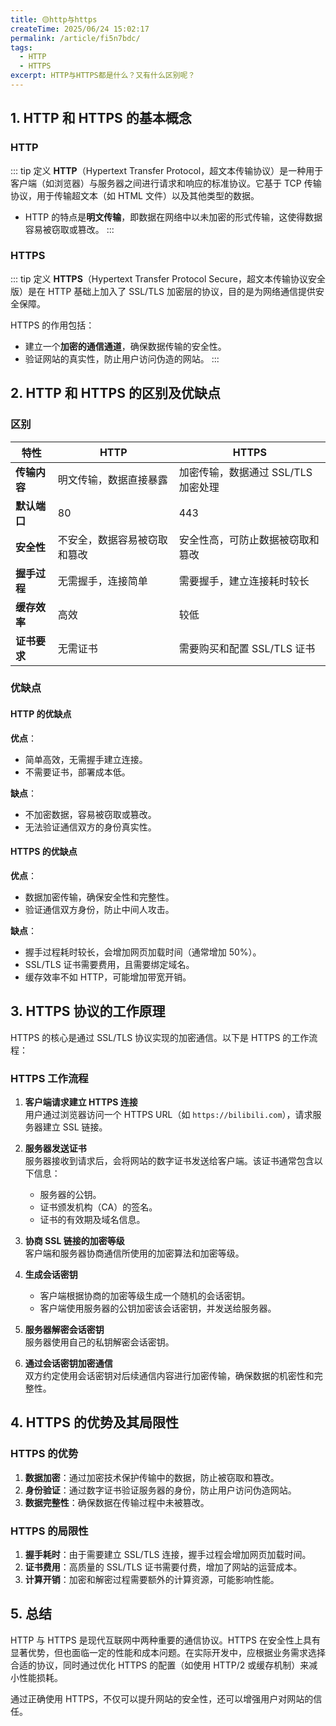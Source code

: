 ```yaml
---
title: 🟡http与https
createTime: 2025/06/24 15:02:17
permalink: /article/fi5n7bdc/
tags:
  - HTTP
  - HTTPS
excerpt: HTTP与HTTPS都是什么？又有什么区别呢？
---
```


## 1. HTTP 和 HTTPS 的基本概念

### HTTP

::: tip 定义
**HTTP**（Hypertext Transfer Protocol，超文本传输协议）是一种用于客户端（如浏览器）与服务器之间进行请求和响应的标准协议。它基于 TCP 传输协议，用于传输超文本（如 HTML 文件）以及其他类型的数据。

- HTTP 的特点是**明文传输**，即数据在网络中以未加密的形式传输，这使得数据容易被窃取或篡改。
:::
### HTTPS
::: tip 定义
**HTTPS**（Hypertext Transfer Protocol Secure，超文本传输协议安全版）是在 HTTP 基础上加入了 SSL/TLS 加密层的协议，目的是为网络通信提供安全保障。

HTTPS 的作用包括：
  - 建立一个**加密的通信通道**，确保数据传输的安全性。
  - 验证网站的真实性，防止用户访问伪造的网站。
:::
## 2. HTTP 和 HTTPS 的区别及优缺点

### 区别
| 特性                | HTTP                                  | HTTPS                                   |
|---------------------|---------------------------------------|----------------------------------------|
| **传输内容**         | 明文传输，数据直接暴露                | 加密传输，数据通过 SSL/TLS 加密处理     |
| **默认端口**         | 80                                   | 443                                    |
| **安全性**           | 不安全，数据容易被窃取和篡改          | 安全性高，可防止数据被窃取和篡改        |
| **握手过程**         | 无需握手，连接简单                   | 需要握手，建立连接耗时较长             |
| **缓存效率**         | 高效                                | 较低                                   |
| **证书要求**         | 无需证书                             | 需要购买和配置 SSL/TLS 证书             |

### 优缺点
#### HTTP 的优缺点
**优点**：
- 简单高效，无需握手建立连接。
- 不需要证书，部署成本低。

**缺点**：
- 不加密数据，容易被窃取或篡改。
- 无法验证通信双方的身份真实性。

#### HTTPS 的优缺点
**优点**：
- 数据加密传输，确保安全性和完整性。
- 验证通信双方身份，防止中间人攻击。

**缺点**：
- 握手过程耗时较长，会增加网页加载时间（通常增加 50%）。
- SSL/TLS 证书需要费用，且需要绑定域名。
- 缓存效率不如 HTTP，可能增加带宽开销。

## 3. HTTPS 协议的工作原理

HTTPS 的核心是通过 SSL/TLS 协议实现的加密通信。以下是 HTTPS 的工作流程：

### HTTPS 工作流程
1. **客户端请求建立 HTTPS 连接**  
   用户通过浏览器访问一个 HTTPS URL（如 `https://bilibili.com`），请求服务器建立 SSL 链接。

2. **服务器发送证书**  
   服务器接收到请求后，会将网站的数字证书发送给客户端。该证书通常包含以下信息：
   - 服务器的公钥。
   - 证书颁发机构（CA）的签名。
   - 证书的有效期及域名信息。

3. **协商 SSL 链接的加密等级**  
   客户端和服务器协商通信所使用的加密算法和加密等级。

4. **生成会话密钥**  
   - 客户端根据协商的加密等级生成一个随机的会话密钥。
   - 客户端使用服务器的公钥加密该会话密钥，并发送给服务器。

5. **服务器解密会话密钥**  
   服务器使用自己的私钥解密会话密钥。

6. **通过会话密钥加密通信**  
   双方约定使用会话密钥对后续通信内容进行加密传输，确保数据的机密性和完整性。

## 4. HTTPS 的优势及其局限性

### HTTPS 的优势
1. **数据加密**：通过加密技术保护传输中的数据，防止被窃取和篡改。
2. **身份验证**：通过数字证书验证服务器的身份，防止用户访问伪造网站。
3. **数据完整性**：确保数据在传输过程中未被篡改。

### HTTPS 的局限性
1. **握手耗时**：由于需要建立 SSL/TLS 连接，握手过程会增加网页加载时间。
2. **证书费用**：高质量的 SSL/TLS 证书需要付费，增加了网站的运营成本。
3. **计算开销**：加密和解密过程需要额外的计算资源，可能影响性能。

## 5. 总结

HTTP 与 HTTPS 是现代互联网中两种重要的通信协议。HTTPS 在安全性上具有显著优势，但也面临一定的性能和成本问题。在实际开发中，应根据业务需求选择合适的协议，同时通过优化 HTTPS 的配置（如使用 HTTP/2 或缓存机制）来减小性能损耗。

通过正确使用 HTTPS，不仅可以提升网站的安全性，还可以增强用户对网站的信任。